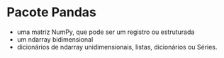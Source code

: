 # Pacote Pandas

+ uma matriz NumPy, que pode ser um registro ou estruturada
+ um ndarray bidimensional
+ dicionários de ndarray unidimensionais, listas, dicionários ou Séries.
